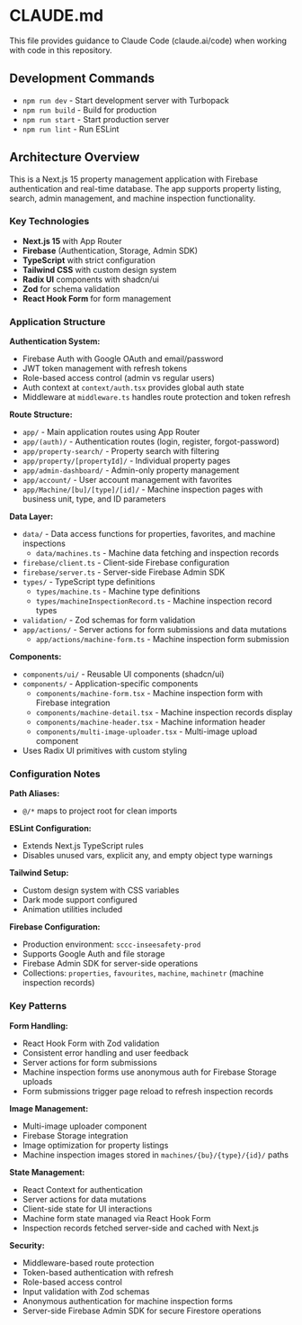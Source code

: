 # CLAUDE.md

This file provides guidance to Claude Code (claude.ai/code) when working with code in this repository.

## Development Commands

- `npm run dev` - Start development server with Turbopack
- `npm run build` - Build for production
- `npm run start` - Start production server
- `npm run lint` - Run ESLint

## Architecture Overview

This is a Next.js 15 property management application with Firebase authentication and real-time database. The app supports property listing, search, admin management, and machine inspection functionality.

### Key Technologies
- **Next.js 15** with App Router
- **Firebase** (Authentication, Storage, Admin SDK)
- **TypeScript** with strict configuration
- **Tailwind CSS** with custom design system
- **Radix UI** components with shadcn/ui
- **Zod** for schema validation
- **React Hook Form** for form management

### Application Structure

**Authentication System:**
- Firebase Auth with Google OAuth and email/password
- JWT token management with refresh tokens
- Role-based access control (admin vs regular users)
- Auth context at `context/auth.tsx` provides global auth state
- Middleware at `middleware.ts` handles route protection and token refresh

**Route Structure:**
- `app/` - Main application routes using App Router
- `app/(auth)/` - Authentication routes (login, register, forgot-password)
- `app/property-search/` - Property search with filtering
- `app/property/[propertyId]/` - Individual property pages
- `app/admin-dashboard/` - Admin-only property management
- `app/account/` - User account management with favorites
- `app/Machine/[bu]/[type]/[id]/` - Machine inspection pages with business unit, type, and ID parameters

**Data Layer:**
- `data/` - Data access functions for properties, favorites, and machine inspections
  - `data/machines.ts` - Machine data fetching and inspection records
- `firebase/client.ts` - Client-side Firebase configuration
- `firebase/server.ts` - Server-side Firebase Admin SDK
- `types/` - TypeScript type definitions
  - `types/machine.ts` - Machine type definitions
  - `types/machineInspectionRecord.ts` - Machine inspection record types
- `validation/` - Zod schemas for form validation
- `app/actions/` - Server actions for form submissions and data mutations
  - `app/actions/machine-form.ts` - Machine inspection form submission

**Components:**
- `components/ui/` - Reusable UI components (shadcn/ui)
- `components/` - Application-specific components
  - `components/machine-form.tsx` - Machine inspection form with Firebase integration
  - `components/machine-detail.tsx` - Machine inspection records display
  - `components/machine-header.tsx` - Machine information header
  - `components/multi-image-uploader.tsx` - Multi-image upload component
- Uses Radix UI primitives with custom styling

### Configuration Notes

**Path Aliases:**
- `@/*` maps to project root for clean imports

**ESLint Configuration:**
- Extends Next.js TypeScript rules
- Disables unused vars, explicit any, and empty object type warnings

**Tailwind Setup:**
- Custom design system with CSS variables
- Dark mode support configured
- Animation utilities included

**Firebase Configuration:**
- Production environment: `sccc-inseesafety-prod`
- Supports Google Auth and file storage
- Firebase Admin SDK for server-side operations
- Collections: `properties`, `favourites`, `machine`, `machinetr` (machine inspection records)

### Key Patterns

**Form Handling:**
- React Hook Form with Zod validation
- Consistent error handling and user feedback
- Server actions for form submissions
- Machine inspection forms use anonymous auth for Firebase Storage uploads
- Form submissions trigger page reload to refresh inspection records

**Image Management:**
- Multi-image uploader component
- Firebase Storage integration
- Image optimization for property listings
- Machine inspection images stored in `machines/{bu}/{type}/{id}/` paths

**State Management:**
- React Context for authentication
- Server actions for data mutations
- Client-side state for UI interactions
- Machine form state managed via React Hook Form
- Inspection records fetched server-side and cached with Next.js

**Security:**
- Middleware-based route protection
- Token-based authentication with refresh
- Role-based access control
- Input validation with Zod schemas
- Anonymous authentication for machine inspection forms
- Server-side Firebase Admin SDK for secure Firestore operations